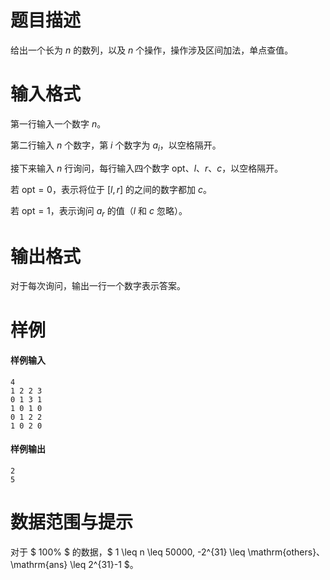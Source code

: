 
# 题目描述

给出一个长为 $n$ 的数列，以及 $n$ 个操作，操作涉及区间加法，单点查值。

# 输入格式

第一行输入一个数字 $n$。

第二行输入 $n$ 个数字，第 $i$ 个数字为 $a_i$，以空格隔开。

接下来输入 $n$ 行询问，每行输入四个数字 $\mathrm{opt}$、$l$、$r$、$c$，以空格隔开。

若 $\mathrm{opt} = 0$，表示将位于 $[l, r]$ 的之间的数字都加 $c$。

若 $\mathrm{opt} = 1$，表示询问 $a_r$ 的值（$l$ 和 $c$ 忽略）。

# 输出格式

对于每次询问，输出一行一个数字表示答案。

# 样例

#### 样例输入
```plain
4
1 2 2 3
0 1 3 1
1 0 1 0
0 1 2 2
1 0 2 0
```

#### 样例输出
```plain
2
5
```

# 数据范围与提示

对于 $ 100\% $ 的数据，$ 1 \leq n \leq 50000, -2^{31} \leq \mathrm{others}$、$ \mathrm{ans} \leq 2^{31}-1 $。

